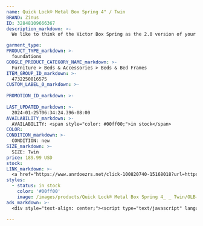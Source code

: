 ```yaml
---
name: Quick Lock® Metal Box Spring 4" / Twin
BRAND: Zinus
ID: 32848109666367
description_markdown: >-
  We like to think of the Victor Box Spring as the 2.0 version of your traditional mattress foundation. Made sturdier than ever by its substantial steel frame and with its game-changing Quick Lock® assembly method, we’ve developed a better way to deliver great sleep to your door. Created with closely spaced slats to accompany your latex, memory foam or spring mattress, this durable box spring comes in three different thicknesses so your bed can be as short or as tall as you like it.

garment_type:
PRODUCT_TYPE_markdown: >-
  foundations
GOOGLE_PRODUCT_CATEGORY_NAME_markdown: >-
  Furniture > Beds & Accessories > Beds & Bed Frames
ITEM_GROUP_ID_markdown: >-
  4732250816575
CUSTOM_LABEL_0_markdown: >-
  
PROMOTION_ID_markdown: >-
  
LAST_UPDATED_markdown: >-
  2024-01-25T06:34:24.396-08:00
AVAILABILITY_markdown: >-
  AVAILABILITY: <span style="color: #00ff00;">in stock</span>
COLOR:
CONDITION_markdown: >-
  CONDITION: new
SIZE_markdown: >-
  SIZE: Twin
price: 189.99 USD
stock: 
LINK_markdown: >-
  <a href="https://www.anrdoezrs.net/click-100820740-15168018?url=https%3A%2F%2Fwww.zinus.com%2Fproducts%2Fquick-lock-metal-box-spring%3Fvariant%3D32848109666367" target="_blank" style="display: inline-block; padding: 10px 20px; font-size: 16px; text-align: center; text-decoration: none; cursor: pointer; border: 1px solid #3498db; color: #3498db; background-color: #fff; border-radius: 5px; transition: background-color 0.3s;">Go to Product</a>
styles:
  - status: in stock
    color: '#00ff00'
    image: /images/products/Quick Lock® Metal Box Spring 4_ _ Twin/OLB-QLBS4Q01-min.jpg
ads_markdown: >-
  <div style="text-align: center;"><script type="text/javascript" language="javascript" src="https://www.anrdoezrs.net/placeholder-52386694?target=_top&mouseover=N"></script></div>

---
```

